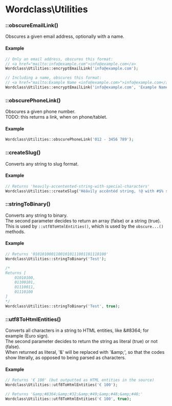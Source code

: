 # Wordclass\Utilities

### ::obscureEmailLink()
Obscures a given email address, optionally with a name.  

#### Example
```php
// Only an email address, obscures this format:
// <a href="mailto:info@example.com">info@example.com</a>
Wordclass\Utilities::encryptEmailLink('info@example.com');

// Including a name, obscures this format:
// <a href="mailto:Example Name <info@example.com>">info@example.com</a>
Wordclass\Utilities::encryptEmailLink('info@example.com', 'Example Name');
```

### ::obscurePhoneLink()
Obscures a given phone number.  
TODO: this returns a link, when on phone/tablet.

#### Example
```php
Wordclass\Utilities::obscurePhoneLink('012 - 3456 789');
```

### ::createSlug()
Converts any string to slug format.

#### Example
```php
// Returns 'heavily-accentented-string-with-special-characters'
Wordclass\Utilities::createSlug('Hèávïly accêntéd string, !@ with #$% special &* characters.');
```

### ::stringToBinary()
Converts any string to binary.  
The second parameter decides to return an array (false) or a string (true).   
This is used by `::utf8ToHtmlEntities()`, which is used by the `obscure...()` methods.

#### Example
```php
// Returns '01010100011001010111001101110100'
Wordclass\Utilities::stringToBinary('Test');

/*
Returns [
    01010100,
    01100101,
    01110011,
    01110100
]
*/
Wordclass\Utilities::stringToBinary('Test', true);
```

### ::utf8ToHtmlEntities()
Converts all characters in a string to HTML entities, like &amp;#8364; for example (Euro sign).  
The second parameter decides to return the string as literal (true) or not (false).  
When returned as literal, '&' will be replaced with '&amp;amp;', so that the codes show literally, as opposed to being parsed as characters.

#### Example
```php
// Returns '€ 100' (but outputted as HTML entities in the source)
Wordclass\Utilities::utf8ToHtmlEntities('€ 100');

// Returns '&amp;#8364;&amp;#32;&amp;#49;&amp;#48;&amp;#48;'
Wordclass\Utilities::utf8ToHtmlEntities('€ 100', true);
```